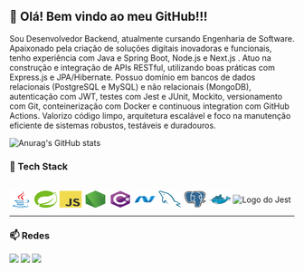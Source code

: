 ## 👋 Olá! Bem vindo ao meu GitHub!!!

Sou Desenvolvedor Backend, atualmente cursando Engenharia de Software. Apaixonado pela criação de soluções digitais inovadoras e funcionais, tenho experiência com Java e Spring Boot, Node.js e Next.js . Atuo na construção e integração de APIs RESTful, utilizando boas práticas com Express.js e JPA/Hibernate. Possuo domínio em bancos de dados relacionais (PostgreSQL e MySQL) e não relacionais (MongoDB), autenticação com JWT, testes com Jest e JUnit, Mockito, versionamento com Git, conteinerização com Docker e continuous integration com GitHub Actions. Valorizo código limpo, arquitetura escalável e foco na manutenção eficiente de sistemas robustos, testáveis e duradouros.

  ![Anurag's GitHub stats](https://github-readme-stats.vercel.app/api?username=jjunior112&theme=transparent&show_icons=true)

### 🚀 Tech Stack

<div style="display: inline_block"><br>
  <img align="center" title="Java" alt="Logo do Java" height="30" width="40" src="https://raw.githubusercontent.com/devicons/devicon/master/icons/java/java-original.svg">
  <img align="center" title="Spring Boot" alt="Logo do Spring Boot" height="30" width="40" src="https://raw.githubusercontent.com/devicons/devicon/master/icons/spring/spring-original.svg">
  <img align="center" title="JavaScript" alt="Logo do JavaScript" height="30" width="40" src="https://raw.githubusercontent.com/devicons/devicon/master/icons/javascript/javascript-original.svg">
  <img align="center" title="Node.js" alt="Logo do Node.js" height="30" width="40" src="https://raw.githubusercontent.com/devicons/devicon/master/icons/nodejs/nodejs-original.svg">
  <img align="center" title="C#" alt="Logo do C#" height="30" width="40" src="https://raw.githubusercontent.com/devicons/devicon/master/icons/csharp/csharp-original.svg">
  <img align="center" title=".NET" alt="Logo do .NET" height="30" width="40" src="https://raw.githubusercontent.com/devicons/devicon/master/icons/dot-net/dot-net-original.svg">
  <img align="center" title="MySQL" alt="Logo do MySQL" height="30" width="40" src="https://raw.githubusercontent.com/devicons/devicon/master/icons/mysql/mysql-original.svg">
  <img align="center" title="PostgreSQL" alt="Logo do PostgreSQL" height="30" width="40" src="https://raw.githubusercontent.com/devicons/devicon/master/icons/postgresql/postgresql-original.svg">
  <img align="center" title="Docker" alt="Logo do Docker" height="30" width="40" src="https://raw.githubusercontent.com/devicons/devicon/master/icons/docker/docker-original.svg">
  <img align="center" title="Jest" alt="Logo do Jest" height="30" width="40" src="https://cdn.jsdelivr.net/gh/devicons/devicon/icons/jest/jest-plain.svg">

</div>


---

### 📫 Redes

<div>
  <a href="https://jjunior112.github.io/portfolio/" target="_blank"><img src="https://img.shields.io/badge/-Portfólio-%23333?style=for-the-badge&logo=ko-fi&logoColor=white"></a>
  <a href="mailto:juarezgcjr@gmail.com" target="_blank"><img src="https://img.shields.io/badge/-Gmail-%23333?style=for-the-badge&logo=gmail&logoColor=white"></a>
  <a href="https://www.linkedin.com/in/juarez-junior112/" target="_blank"><img src="https://img.shields.io/badge/-LinkedIn-%230077B5?style=for-the-badge&logo=linkedin&logoColor=white"></a>
</div>
